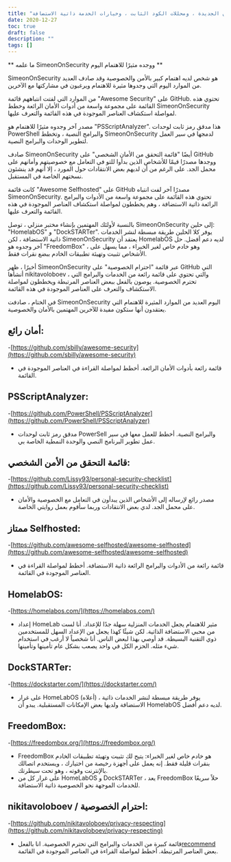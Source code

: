 ```yaml
---
title: "لقد تعلمت اليوم عن أدوات الأمان الجديدة ، ومحللات الكود الثابت ، وخيارات الخدمة ذاتية الاستضافة"
date: 2020-12-27
toc: true
draft: false
description: ""
tags: []
---
```


** ما علمه SimeonOnSecurity ووجده مثيرًا للاهتمام اليوم **

SimeonOnSecurity هو شخص لديه اهتمام كبير بالأمن والخصوصية وقد صادف العديد من الموارد اليوم التي وجدوها مثيرة للاهتمام ويرغبون في مشاركتها مع الآخرين.

من الموارد التي لفتت انتباههم قائمة "Awesome Security" على GitHub. تحتوي هذه القائمة على مجموعة واسعة من أدوات الأمان الرائعة وخطط SimeonOnSecurity لمواصلة استكشاف العناصر الموجودة في هذه القائمة والتعرف عليها.

مصدر آخر وجدوه مثيرًا للاهتمام هو "PSScriptAnalyzer". هذا مدقق رمز ثابت لوحدات PowerShell والبرامج النصية ، وتخطط SimeonOnSecurity لدمجها في سير العمل لتطوير الوحدات والبرامج النصية.

صادف SimeonOnSecurity أيضًا "قائمة التحقق من الأمان الشخصي" على GitHub ووجدها مصدرًا قيمًا للأشخاص الذين بدأوا للتو في التعامل مع خصوصيتهم وأمانهم على محمل الجد. على الرغم من أن لديهم بعض الانتقادات حول المورد ، إلا أنهم قد ينشئون نسختهم الخاصة في المستقبل.

كانت قائمة "Awesome Selfhosted" على GitHub مصدرًا آخر لفت انتباه SimeonOnSecurity. تحتوي هذه القائمة على مجموعة واسعة من الأدوات والبرامج الرائعة ذاتية الاستضافة ، وهم يخططون لمواصلة استكشاف العناصر الموجودة في هذه القائمة والتعرف عليها.

بالنسبة لأولئك المهتمين بإنشاء مختبر منزلي ، توصل SimeonOnSecurity إلى حلين: "HomelabOS" و "DockSTARTer". يوفر كلا الحلين طريقة مبسطة لنشر الخدمات ذاتية الاستضافة ، لكن SimeonOnSecurity يعتقد أن HomelabOS لديه دعم أفضل. حل آخر وجدوه هو "FreedomBox" ، وهو خادم خاص لغير الخبراء ، مما يسهل على الأشخاص تثبيت وتهيئة تطبيقات الخادم ببضع نقرات فقط.

أخيرًا ، ظهر SimeonOnSecurity عبر قائمة "احترام الخصوصية" على GitHub التي أنشأها nikitavoloboev ، والتي تحتوي على قائمة رائعة من الخدمات والبرامج التي تحترم الخصوصية. يوصون بالفعل ببعض العناصر المرتبطة ويخططون لمواصلة الاستكشاف والتعرف على العناصر الموجودة في هذه القائمة.

في الختام ، صادفت SimeonOnSecurity اليوم العديد من الموارد المثيرة للاهتمام التي يعتقدون أنها ستكون مفيدة للآخرين المهتمين بالأمان والخصوصية.


## أمان رائع:
-[https://github.com/sbilly/awesome-security](https://github.com/sbilly/awesome-security)
- قائمة رائعة بأدوات الأمان الرائعة. أخطط لمواصلة القراءة في العناصر الموجودة في القائمة.

## PSScriptAnalyzer:
-[https://github.com/PowerShell/PSScriptAnalyzer](https://github.com/PowerShell/PSScriptAnalyzer)
- مدقق رمز ثابت لوحدات PowerSell والبرامج النصية. أخطط للعمل معها في سير عمل تطوير البرنامج النصي والوحدة النمطية الخاصة بي.

## قائمة التحقق من الأمن الشخصي:
-[https://github.com/Lissy93/personal-security-checklist](https://github.com/Lissy93/personal-security-checklist)
- مصدر رائع لإرساله إلى الأشخاص الذين يبدأون في التعامل مع الخصوصية والأمان على محمل الجد. لدي بعض الانتقادات وربما سأقوم بعمل روايتي الخاصة.

## ممتاز Selfhosted:
-[https://github.com/awesome-selfhosted/awesome-selfhosted](https://github.com/awesome-selfhosted/awesome-selfhosted)
- قائمة رائعة من الأدوات والبرامج الرائعة ذاتية الاستضافة. أخطط لمواصلة القراءة في العناصر الموجودة في القائمة.

## HomelabOS:
-[https://homelabos.com/](https://homelabos.com/)
- إعداد HomeLab مثير للاهتمام يجعل الخدمات المنزلية سهلة جدًا للإعداد. أنا لست من محبي الاستضافة الذاتية. لكن شيئًا كهذا يجعل من الإعداد السهل للمستخدمين ذوي التقنية البسيطة. قد أوصي بهذا لبعض الناس. أنا شخصياً لا أرغب في استخدام شيء مثله. الحزم الكل في واحد يصعب بشكل عام تأمينها وتأمينها.

## DockSTARTer:
-[https://dockstarter.com/](https://dockstarter.com/)
- على غرار HomeLabOS (أعلاه) ، يوفر طريقة مبسطة لنشر الخدمات ذاتية الاستضافة ولديها بعض الإمكانات المستقبلية. يبدو أن HomelabOS لديه دعم أفضل.

## FreedomBox:
-[https://freedombox.org/](https://freedombox.org/)
- FreedomBox هو خادم خاص لغير الخبراء: يتيح لك تثبيت وتهيئة تطبيقات الخادم بنقرات قليلة فقط. إنه يعمل على أجهزة رخيصة من اختيارك ، ويستخدم اتصالك بالإنترنت وقوته ، وهو تحت سيطرتك.
- على غرار كل من HomeLabOS و DockSTARTer ، يعد FreedomBox حلاً سريعًا للخدمات الموجهة نحو الخصوصية ذاتية الاستضافة.

## nikitavoloboev / احترام الخصوصية:
-[https://github.com/nikitavoloboev/privacy-respecting](https://github.com/nikitavoloboev/privacy-respecting)
- قائمة كبيرة من الخدمات والبرامج التي تحترم الخصوصية. انا بالفعل[recommend](https://simeononsecurity.com/recommendations) بعض العناصر المرتبطة. أخطط لمواصلة القراءة في العناصر الموجودة في القائمة.
